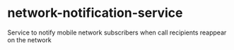 # network-notification-service
Service to notify mobile network subscribers when call recipients reappear on the network
